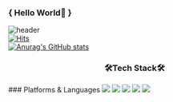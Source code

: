 ### { Hello World👋 }
![header](https://capsule-render.vercel.app/api?type=wave&color=ffdddd&height=300&section=header&text=JungYeon%20Kim&fontSize=90)<br>
[![Hits](https://hits.seeyoufarm.com/api/count/incr/badge.svg?url=https%3A%2F%2Fgithub.com%2Fjung-yeon99&count_bg=%23FFE5DD&title_bg=%23FFDDDD&icon=&icon_color=%23E7E7E7&title=Today&edge_flat=false)](https://hits.seeyoufarm.com)<br>
[![Anurag's GitHub stats](https://github-readme-stats.vercel.app/api?username=jung-yeon99&theme=buefy&show_icons=true)](https://github.com/anuraghazra/github-readme-stats)
<h3 align="center"> 🛠Tech Stack🛠 </h3>
### Platforms & Languages
<img src="https://img.shields.io/badge/HTML5-E34F26?style=for-the-badge&logo=HTML5&logoColor=white">
<img src="https://img.shields.io/badge/CSS3-1572B6?style=for-the-badge&logo=CSS3&logoColor=white">
<img src="https://img.shields.io/badge/JavaScript-F7DF1E?style=for-the-badge&logo=JavaScript&logoColor=white">
<img src="https://img.shields.io/badge/Kotlin-7F52FF?style=for-the-badge&logo=Kotlin&logoColor=white">
<img src="https://img.shields.io/badge/Android-3DDC84?style=for-the-badge&logo=Android&logoColor=white">





<!--
**jung-yeon99/jung-yeon99** is a ✨ _special_ ✨ repository because its `README.md` (this file) appears on your GitHub profile.

Here are some ideas to get you started:

- 🔭 I’m currently working on ...
- 🌱 I’m currently learning ...
- 👯 I’m looking to collaborate on ...
- 🤔 I’m looking for help with ...
- 💬 Ask me about ...
- 📫 How to reach me: ...
- 😄 Pronouns: ...
- ⚡ Fun fact: ...
-->
